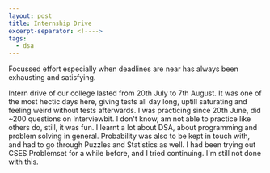```yaml
---
layout: post
title: Internship Drive
excerpt-separator: <!---->
tags:
  - dsa
---
```


Focussed effort especially when deadlines are near has always been exhausting and satisfying.

<!---->

Intern drive of our college lasted from 20th July to 7th August. It was one of the most hectic days here, giving tests all day long, uptill saturating and feeling weird without tests afterwards. I was practicing since 20th June, did ~200 questions on Interviewbit. I don't know, am not able to practice like others do, still, it was fun.
I learnt a lot about DSA, about programming and problem solving in general. Probability was also to be kept in touch with, and had to go through Puzzles and Statistics as well. I had been trying out CSES Problemset for a while before, and I tried continuing. I'm still not done with this.
